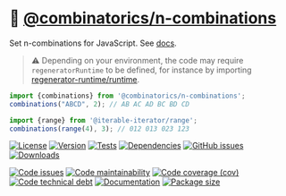 :hippopotamus: [@combinatorics/n-combinations](https://computational-combinatorics.github.io/n-combinations)
==

Set n-combinations for JavaScript.
See [docs](https://computational-combinatorics.github.io/n-combinations/index.html).

> :warning: Depending on your environment, the code may require
> `regeneratorRuntime` to be defined, for instance by importing
> [regenerator-runtime/runtime](https://www.npmjs.com/package/regenerator-runtime).

```js
import {combinations} from '@combinatorics/n-combinations';
combinations("ABCD", 2); // AB AC AD BC BD CD

import {range} from '@iterable-iterator/range';
combinations(range(4), 3); // 012 013 023 123
```

[![License](https://img.shields.io/github/license/computational-combinatorics/n-combinations.svg)](https://raw.githubusercontent.com/computational-combinatorics/n-combinations/main/LICENSE)
[![Version](https://img.shields.io/npm/v/@combinatorics/n-combinations.svg)](https://www.npmjs.org/package/@combinatorics/n-combinations)
[![Tests](https://img.shields.io/github/actions/workflow/status/computational-combinatorics/n-combinations/ci.yml?branch=main&event=push&label=tests)](https://github.com/computational-combinatorics/n-combinations/actions/workflows/ci.yml?query=branch:main)
[![Dependencies](https://img.shields.io/librariesio/github/computational-combinatorics/n-combinations.svg)](https://github.com/computational-combinatorics/n-combinations/network/dependencies)
[![GitHub issues](https://img.shields.io/github/issues/computational-combinatorics/n-combinations.svg)](https://github.com/computational-combinatorics/n-combinations/issues)
[![Downloads](https://img.shields.io/npm/dm/@combinatorics/n-combinations.svg)](https://www.npmjs.org/package/@combinatorics/n-combinations)

[![Code issues](https://img.shields.io/codeclimate/issues/computational-combinatorics/n-combinations.svg)](https://codeclimate.com/github/computational-combinatorics/n-combinations/issues)
[![Code maintainability](https://img.shields.io/codeclimate/maintainability/computational-combinatorics/n-combinations.svg)](https://codeclimate.com/github/computational-combinatorics/n-combinations/trends/churn)
[![Code coverage (cov)](https://img.shields.io/codecov/c/gh/computational-combinatorics/n-combinations/main.svg)](https://codecov.io/gh/computational-combinatorics/n-combinations)
[![Code technical debt](https://img.shields.io/codeclimate/tech-debt/computational-combinatorics/n-combinations.svg)](https://codeclimate.com/github/computational-combinatorics/n-combinations/trends/technical_debt)
[![Documentation](https://computational-combinatorics.github.io/n-combinations/badge.svg)](https://computational-combinatorics.github.io/n-combinations/source.html)
[![Package size](https://img.shields.io/bundlephobia/minzip/@combinatorics/n-combinations)](https://bundlephobia.com/result?p=@combinatorics/n-combinations)
